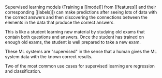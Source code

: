 Supervised learning models (Training a [[model]] from [[features]] and their corresponding [[labels]]) can make predictions after seeing lots of data with the correct answers and then discovering the connections between the elements in the data that produce the correct answers. 

This is like a student learning new material by studying old exams that contain both questions and answers. Once the student has trained on enough old exams, the student is well prepared to take a new exam. 

These ML systems are "supervised" in the sense that a human gives the ML system data with the known correct results.

Two of the most common use cases for supervised learning are regression and classification.

